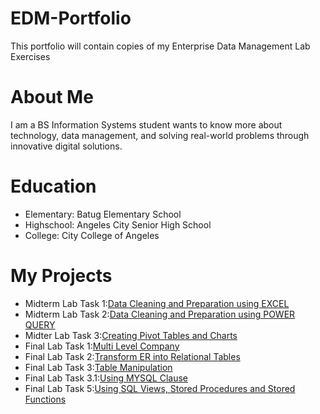 # EDM-Portfolio
This portfolio will contain copies of my Enterprise Data Management Lab Exercises

# About Me
I am a BS Information Systems student wants to know more about technology, data management, and solving real-world problems through innovative digital solutions.

# Education
- Elementary: Batug Elementary School
- Highschool: Angeles City Senior High School
- College: City College of Angeles

 # My Projects
- Midterm Lab Task 1:[Data Cleaning and Preparation using EXCEL](https://github.com/Olazo101/EDM-Portfolio/tree/main/Midterm%20Lab%20Task%201)
- Midterm Lab Task 2:[Data Cleaning and Preparation using POWER QUERY](https://github.com/Olazo101/EDM-Portfolio/blob/main/Midterm%20Lab%20Task%202/README.md)
- Midter Lab Task 3:[Creating Pivot Tables and Charts](https://github.com/Olazo101/EDM-Portfolio/blob/main/Midterm%20Lab%20Task%203/README.md)
- Final Lab Task 1:[Multi Level Company](https://github.com/Olazo101/EDM-Portfolio/tree/main/Final%20Lab%20Task%201)
- Final Lab Task 2:[Transform ER into Relational Tables](https://github.com/Olazo101/EDM-Portfolio/tree/main/Final%20Lab%20Task%202)
- Final Lab Task 3:[Table Manipulation](https://github.com/Olazo101/EDM-Portfolio/tree/main/Final%20Lab%20Task%203)
- Final Lab Task 3.1:[Using MYSQL Clause](https://github.com/Olazo101/EDM-Portfolio/tree/main/Final%20Lab%20Task%203.1)
- Final Lab Task 5:[Using SQL Views, Stored Procedures and Stored Functions](https://github.com/Olazo101/EDM-Portfolio/tree/main/Final%20Lab%20Task%205)
